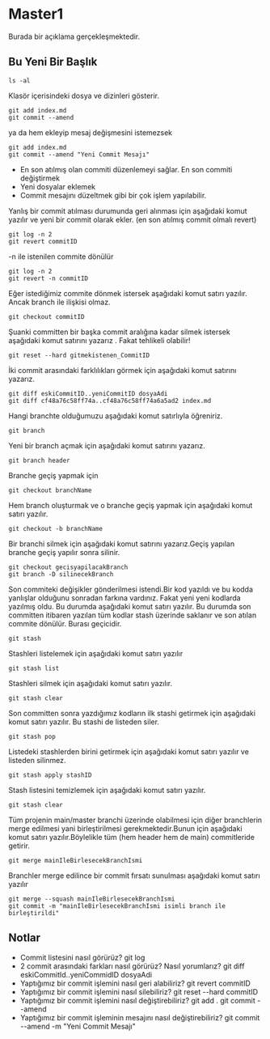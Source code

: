 # Master1
Burada bir açıklama gerçekleşmektedir.
## Bu Yeni Bir Başlık

```
ls -al
```
Klasör içerisindeki dosya ve dizinleri gösterir.

```git
git add index.md
git commit --amend
```
ya da hem ekleyip mesaj değişmesini istemezsek
```git
git add index.md
git commit --amend "Yeni Commit Mesajı" 
```

* En son atılmış olan commiti düzenlemeyi sağlar. En son commiti değiştirmek
* Yeni dosyalar eklemek
* Commit mesajını düzeltmek gibi bir çok işlem yapılabilir.

Yanlış bir commit atılması durumunda geri alınması için aşağıdaki komut yazılır ve yeni bir commit olarak ekler. (en son atılmış commit olmalı revert)

``` 
git log -n 2
git revert commitID
```
-n ile istenilen commite dönülür 
``` 
git log -n 2
git revert -n commitID
```

Eğer istediğimiz commite dönmek istersek aşağıdaki komut satırı yazılır. Ancak branch ile ilişkisi olmaz.

```
git checkout commitID
```

Şuanki committen bir başka commit aralığına kadar silmek istersek aşağıdaki komut satırını yazarız . Fakat tehlikeli olabilir!

```
git reset --hard gitmekistenen_CommitID 
```
İki commit arasındaki farklılıkları görmek için aşağıdaki komut satırını yazarız.

```
git diff eskiCommitID..yeniCommitID dosyaAdi
git diff cf48a76c58ff74a..cf48a76c58ff74a6a5ad2 index.md
```
Hangi branchte olduğumuzu aşağıdaki komut satırlıyla öğreniriz.
```
git branch
```
Yeni bir branch açmak için aşağıdaki komut satırını yazarız.
```
git branch header
```
Branche geçiş yapmak için
```
git checkout branchName
```
Hem branch oluşturmak ve o branche geçiş yapmak için aşağıdaki komut satırı yazılır.
```
git checkout -b branchName
```
Bir branchi silmek için aşağıdaki komut satırını yazarız.Geçiş yapılan branche geçiş yapılır sonra silinir.
```
git checkout gecisyapilacakBranch
git branch -D silinecekBranch
```
Son commiteki değişikler gönderilmesi istendi.Bir kod yazıldı ve bu kodda yanlışlar olduğunu sonradan farkına vardınız. Fakat yeni yeni kodlarda yazılmış oldu. Bu durumda aşağıdaki komut satırı yazılır. Bu durumda son committen itibaren yazılan tüm kodlar stash üzerinde saklanır ve son atılan commite dönülür. Burası geçicidir.
```
git stash
```
Stashleri listelemek için aşağıdaki komut satırı yazılır
``` 
git stash list
```
Stashleri silmek için aşağıdaki komut satırı yazılır.
```
git stash clear
```
Son committen sonra yazdığımız kodların ilk stashi getirmek için aşağıdaki komut satırı yazılır. Bu stashi de listeden siler.
```
git stash pop
```
Listedeki stashlerden birini getirmek için aşağıdaki komut satırı yazılır ve listeden silinmez.

```
git stash apply stashID
```
Stash listesini temizlemek için aşağıdaki komut satırı yazılır.

```
git stash clear
```
Tüm projenin main/master branchi üzerinde olabilmesi için diğer branchlerin merge edilmesi yani birleştirilmesi gerekmektedir.Bunun için aşağıdaki komut satırı yazılır.Böylelikle tüm (hem header hem de main) commitleride getirir. 

```
git merge mainIleBirlesecekBranchIsmi
```
Branchler merge edilince bir commit fırsatı sunulması aşağıdaki komut satırı yazılır
```
git merge --squash mainIleBirlesecekBranchIsmi
git commit -m "mainIleBirlesecekBranchIsmi isimli branch ile birleştirildi"
```
## Notlar

* Commit listesini nasıl görürüz? git log
* 2 commit arasındaki farkları nasıl görürüz? Nasıl yorumlarız? git diff eskiCommitId..yeniCommidID dosyaAdi
* Yaptığımız bir commit işlemini nasıl geri alabiliriz? git revert commitID
* Yaptığımız bir commit işlemini nasıl silebiliriz? git reset --hard commitID
* Yaptığımız bir commit işlemini nasıl değiştirebiliriz? git add . git commit --amend
* Yaptığımız bir commit işleminin mesajını nasıl değiştirebiliriz? git commit --amend -m "Yeni Commit Mesajı" 